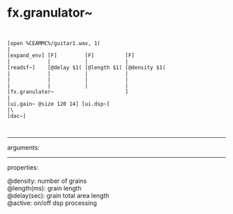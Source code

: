 # fx.granulator~

```


[open %CEAMMC%/guitar1.wav, 1(
|
[expand_env] [F]         [F]          [F]
|            |           |            |
[readsf~]    [@delay $1( [@length $1( [@density $1(
|            |           |            |
|            |           |            |
|            |           |            |
[fx.granulator~                       ]
|
[ui.gain~ @size 120 14] [ui.dsp~]
|\
[dac~]

            
```
---
arguments:


---
properties:

@density: number of
            grains<br>
@length(ms): grain length<br>
@delay(sec): grain total area length<br>
@active: on/off dsp
            processing<br>


